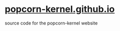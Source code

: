 # [popcorn-kernel.github.io](https://popcorn-kernel.github.io)

source code for the popcorn-kernel website